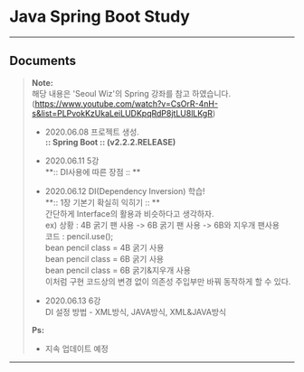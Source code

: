 Java Spring Boot Study
===================
----------


Documents
-------------

> **Note:**  
> 해당 내용은 'Seoul Wiz'의 Spring 강좌를 참고 하였습니다.   
(https://www.youtube.com/watch?v=CsOrR-4nH-s&list=PLPvokKzUkaLeiLUDKpqRdP8jtLU8lLKgR)   
> - 2020.06.08 프로젝트 생성.    
>**:: Spring Boot ::        (v2.2.2.RELEASE)**
>  
> - 2020.06.11 5강     
>**:: DI사용에 따른 장점 ::        **  
>   
> - 2020.06.12 DI(Dependency Inversion) 학습!       
>**:: 1장 기본기 확실히 익히기 ::  **  
>  간단하게 Interface의 활용과 비슷하다고 생각하자.  
>  ex) 상황 : 4B 굵기 팬 사용 -> 6B 굵기 팬 사용 -> 6B와 지우개 팬사용  
>  코드 : pencil.use();  
> bean pencil class = 4B 굵기 사용  
> bean pencil class = 6B 굵기 사용  
> bean pencil class = 6B 굵기&지우개 사용  
>  이처럼 구현 코드상의 변경 없이 의존성 주입부만 바꿔 동작하게 할 수 있다.  
>  
> - 2020.06.13 6강     
>  DI 설정 방법 - XML방식, JAVA방식, XML&JAVA방식  
>  
> **Ps:**   
> - 지속 업데이트 예정  

----------
